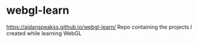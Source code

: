 # webgl-learn
https://aidanspeakss.github.io/webgl-learn/
Repo containing the projects I created while learning WebGL
